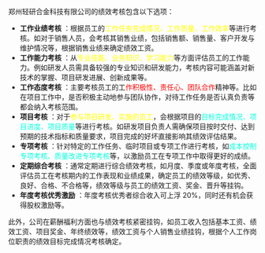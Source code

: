 郑州轻研合金科技有限公司的绩效考核包含以下选项：

  * **工作业绩考核** ：根据员工的<font color="#ffff00">工作任务完成情况、工作质量、工作效率</font>等进行考核。如对于销售人员，会考核其销售业绩，包括销售额、销售量、客户开发与维护情况等，根据销售业绩来确定绩效工资。
  * **工作能力考核** ：从<font color="#ffff00">专业技能、业务知识、学习能力</font>等方面评估员工的工作能力。例如研发人员需具备较强的专业知识和研发能力，考核内容可能涵盖对新技术的掌握、项目研发进展、创新成果等。
  * **工作态度考核** ：主要考核员工的工<font color="#ff0000">作积极性、责任心、团队合作</font>精神等。比如在项目工作中，是否积极主动地参与团队协作，对待工作任务是否认真负责等都会纳入考核范围。
  * **项目考核** ：对于<font color="#ffff00">参与项目研发、实施的员工</font>，会根据项目的<font color="#00ffdc">目标完成情况、项目进度、项目质量</font>等进行考核。如研发项目负责人需确保项目按时交付、达到预期的技术指标和质量要求，项目完成的好坏直接影响其绩效评估结果。
  * **专项考核** ：针对特定的工作任务、临时项目或专项工作进行考核，如<font color="#00ffdc">成本控制专项考核、质量改进专项考核</font>等，以激励员工在专项工作中取得更好的成绩。
  * **定期综合考核** ：通常定期进行综合绩效考核，如月度、季度或年度考核，全面评估员工在考核期内的工作表现和业绩成果，确定员工的绩效等级，如优秀、良好、合格、不合格等，绩效等级与员工的绩效工资、奖金、晋升等挂钩。
  * **年度考核优秀激励** ：年度考核优秀者综合收入可上浮 20%，同时还有机会获得股权激励等。

此外，公司在薪酬福利方面也与绩效考核紧密挂钩，如员工收入包括基本工资、绩效工资、项目奖金、年终绩效等，绩效工资与个人销售业绩挂钩，根据个人工作岗位职责的绩效目标完成情况考核确定。